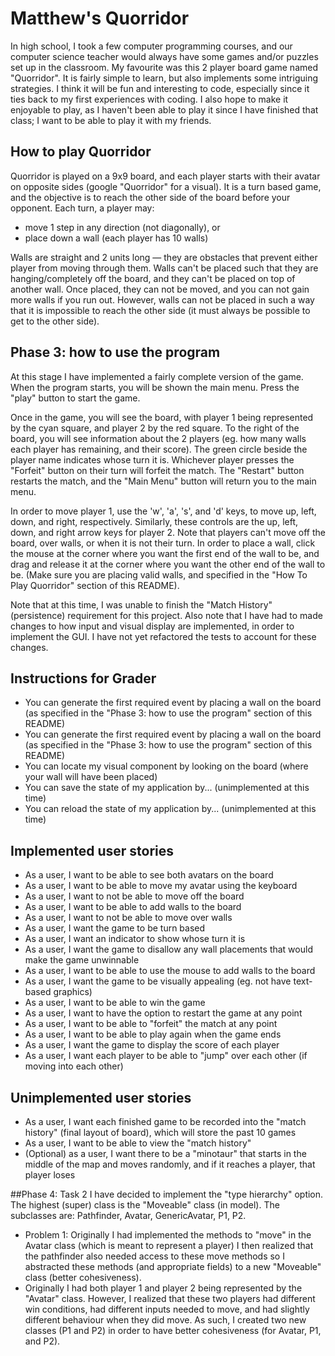 # Matthew's Quorridor

In high school, I took a few computer programming courses, and our computer science teacher would always have some games
 and/or puzzles set up in the classroom. My favourite was this 2 player board game named "Quorridor". It is fairly
 simple to learn, but also implements some intriguing strategies. I think it will be fun and interesting to code,
 especially since it ties back to my first experiences with coding. I also hope to make it enjoyable to play, as
 I haven't been able to play it since I have finished that class; I want to be able to play it with my friends.
 

## How to play Quorridor

Quorridor is played on a 9x9 board, and each player starts with their avatar on opposite sides (google "Quorridor" for
a visual). It is a turn based game, and the objective is to reach the other side of the board before your opponent.
Each turn, a player may:
- move 1 step in any direction (not diagonally), or
- place down a wall (each player has 10 walls)

Walls are straight and 2 units long — they are obstacles that prevent either player from moving through them.
 Walls can't be placed such that they are hanging/completely off the board,
 and they can't be placed on top of another wall.
 Once placed, they can not be moved, and you can not gain more walls if you run out.
 However, walls can not be placed in such a way that it is impossible to
 reach the other side (it must always be possible to get to the other side).

## Phase 3: how to use the program
At this stage I have implemented a fairly complete version of the game. When the program starts, you will be shown the
main menu. Press the "play" button to start the game.

Once in the game, you will see the board, with player 1 being represented by the cyan square, and player 2 by the red
square. To the right of the board, you will see information about the 2 players (eg. how many walls each player has
remaining, and their score). The green circle beside the player name indicates whose turn it is. Whichever player
presses the "Forfeit" button on their turn will forfeit the match. The "Restart" button restarts the match, and the
"Main Menu" button will return you to the main menu.

In order to move player 1, use the 'w', 'a', 's', and 'd' keys, to move up, left, down, and right, respectively.
Similarly, these controls are the up, left, down, and right arrow keys for player 2. Note that players can't move
off the board, over walls, or when it is not their turn. In order to place a wall, click the mouse at the corner where
you want the first end of the wall to be, and drag and release it at the corner where you want the other end of the wall
to be. (Make sure you are placing valid walls, and specified in the "How To Play Quorridor" section of this README).

Note that at this time, I was unable to finish the "Match History" (persistence) requirement for this project. 
Also note that I have had to made changes to how input and visual display are implemented, in order to implement the
GUI. I have not yet refactored the tests to account for these changes.

## Instructions for Grader
- You can generate the first required event by placing a wall on the board
(as specified in the "Phase 3: how to use the program" section of this README)
- You can generate the first required event by placing a wall on the board
  (as specified in the "Phase 3: how to use the program" section of this README)
- You can locate my visual component by looking on the board (where your wall will have been placed)
- You can save the state of my application by... (unimplemented at this time)
- You can reload the state of my application by... (unimplemented at this time)

## Implemented user stories
- As a user, I want to be able to see both avatars on the board
- As a user, I want to be able to move my avatar using the keyboard
- As a user, I want to not be able to move off the board
- As a user, I want to be able to add walls to the board
- As a user, I want to not be able to move over walls
- As a user, I want the game to be turn based
- As a user, I want an indicator to show whose turn it is
- As a user, I want the game to disallow any wall placements that would make the game unwinnable
- As a user, I want to be able to use the mouse to add walls to the board
- As a user, I want the game to be visually appealing (eg. not have text-based graphics)
- As a user, I want to be able to win the game
- As a user, I want to have the option to restart the game at any point
- As a user, I want to be able to "forfeit" the match at any point
- As a user, I want to be able to play again when the game ends
- As a user, I want the game to display the score of each player
- As a user, I want each player to be able to "jump" over each other (if moving into each other)

## Unimplemented user stories
- As a user, I want each finished game to be recorded into the "match history" (final layout of board),
which will store the past 10 games
- As a user, I want to be able to view the "match history"
- (Optional) as a user, I want there to be a "minotaur" that starts in the middle of the map and moves randomly, and
if it reaches a player, that player loses

##Phase 4: Task 2
I have decided to implement the "type hierarchy" option. The highest (super) class is the "Moveable" class (in model).
The subclasses are: Pathfinder, Avatar, GenericAvatar, P1, P2.
 - Problem 1: Originally I had implemented the methods to "move" in the Avatar class (which is meant to represent a
 player) I then realized that the pathfinder also needed access to these move methods so I abstracted these methods
 (and appropriate fields) to a new "Moveable" class (better cohesiveness).
- Originally I had both player 1 and player 2 being represented by the "Avatar" class. However, I realized that these
 two players had different win conditions, had different inputs needed to move, and had slightly different behaviour
 when they did move. As such, I created two new classes (P1 and P2) in order to have better cohesiveness
 (for Avatar, P1, and P2).
